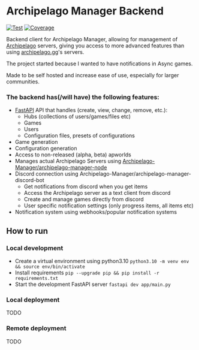 # Archipelago Manager Backend
<a href="https://github.com/Archipelago-Manager/archipelago-manager-backend/actions?query=workflow%3Atest" target="_blank"><img src="https://github.com/Archipelago-Manager/archipelago-manager-backend/workflows/test.yml/badge.svg" alt="Test"></a>
<a href="https://coverage-badge.samuelcolvin.workers.dev/redirect/Archipelago-Manager/archipelago-manager-backend" target="_blank"><img src="https://coverage-badge.samuelcolvin.workers.dev/Archipelago-Manager/archipelago-manager-backend.svg" alt="Coverage"></a>

Backend client for Archipelago Manager, allowing for management of [Archipelago](https://github.com/ArchipelagoMW/Archipelago) servers, giving you access to more advanced features than using [archipelago.gg](archipelago.gg)'s servers.

The project started because I wanted to have notifications in Async games.

Made to be self hosted and increase ease of use, especially for larger communities.

### The backend has(/will have) the following features:
  - [FastAPI](https://github.com/fastapi/fastapi) API that handles (create, view, change, remove, etc.):
    - Hubs (collections of users/games/files etc)
    - Games
    - Users
    - Configuration files, presets of configurations
  - Game generation
  - Configuration generation
  - Access to non-released (alpha, beta) apworlds
  - Manages actual Archipelago Servers using [Archipelago-Manager/archipelago-manager-node](https://github.com/Archipelago-Manager/archipelago-manager-node)
  - Discord connection using Archipelago-Manager/archipelago-manager-discord-bot
    - Get notifications from discord when you get items
    - Access the Archipelago server as a text client from discord
    - Create and manage games directly from discord
    - User specific notification settings (only progress items, all items etc)
  - Notification system using webhooks/popular notification systems

## How to run
### Local development
  - Create a virtual environment using python3.10 `python3.10 -m venv env && source env/bin/activate`
  - Install requirements `pip --upgrade pip && pip install -r requirements.txt`
  - Start the development FastAPI server `fastapi dev app/main.py`


### Local deployment
TODO

### Remote deployment
TODO

